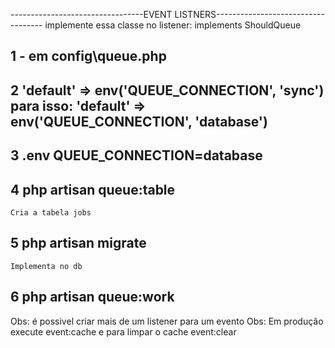 
---------------------------------EVENT LISTNERS-----------------------------------
implemente essa classe no listener: implements ShouldQueue 

## 1 - em config\queue.php
## 2 'default' => env('QUEUE_CONNECTION', 'sync') para isso: 'default' => env('QUEUE_CONNECTION', 'database')
## 3 .env QUEUE_CONNECTION=database
## 4 php artisan queue:table   
    Cria a tabela jobs 
## 5 php artisan migrate       
    Implementa no db
## 6  php artisan queue:work    

 Obs: é possivel criar mais de um listener para um evento
 Obs: Em produção execute event:cache e para limpar o cache event:clear


